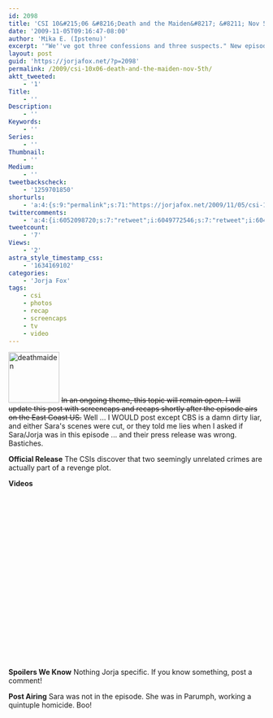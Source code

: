 ```yaml
---
id: 2098
title: 'CSI 10&#215;06 &#8216;Death and the Maiden&#8217; &#8211; Nov 5th (Updated)'
date: '2009-11-05T09:16:47-08:00'
author: 'Mika E. (Ipstenu)'
excerpt: '"We''ve got three confessions and three suspects." New episode of <em>CSI</em> tonight, Nov. 5th. (Updated - No Sara! Shocking!)'
layout: post
guid: 'https://jorjafox.net/?p=2098'
permalink: /2009/csi-10x06-death-and-the-maiden-nov-5th/
aktt_tweeted:
    - '1'
Title:
    - ''
Description:
    - ''
Keywords:
    - ''
Series:
    - ''
Thumbnail:
    - ''
Medium:
    - ''
tweetbackscheck:
    - '1259701850'
shorturls:
    - 'a:4:{s:9:"permalink";s:71:"https://jorjafox.net/2009/11/05/csi-10x06-death-and-the-maiden-nov-5th/";s:7:"tinyurl";s:26:"http://tinyurl.com/yfvzx7k";s:4:"isgd";s:18:"http://is.gd/53mOQ";s:5:"bitly";s:20:"http://bit.ly/3jVXNZ";}'
twittercomments:
    - 'a:4:{i:6052098720;s:7:"retweet";i:6049772546;s:7:"retweet";i:6049704720;s:7:"retweet";i:6049609131;s:7:"retweet";}'
tweetcount:
    - '7'
Views:
    - '2'
astra_style_timestamp_css:
    - '1634169102'
categories:
    - 'Jorja Fox'
tags:
    - csi
    - photos
    - recap
    - screencaps
    - tv
    - video
---
```


<a href="//static.jorjafox.net/wordpress/2009/11/deathmaiden.jpg"><img src="//static.jorjafox.net/wordpress/2009/11/deathmaiden-100x100.jpg" alt="deathmaiden" title="deathmaiden" width="100" height="100" class="alignleft size-thumbnail wp-image-2099" /></a> <del datetime="2009-11-06T01:33:07+00:00">In an ongoing theme, this topic will remain open. I will update this post with screencaps and recaps shortly after the episode airs on the East Coast US.</del>  Well ... I WOULD post except CBS is a damn dirty liar, and either Sara's scenes were cut, or they told me lies when I asked if Sara/Jorja was in this episode ... and their press release was wrong.  Bastiches.

<strong>Official Release</strong>
The CSIs discover that two seemingly unrelated crimes are actually part of a revenge plot.

<strong>Videos</strong>
<object width="560" height="340"><param name="movie" value="http://www.youtube.com/v/9utdQdgj8oc&hl=en&fs=1&color1=0x234900&color2=0x4e9e00"></param><param name="allowFullScreen" value="true"></param><param name="allowscriptaccess" value="always"></param><embed src="http://www.youtube.com/v/9utdQdgj8oc&hl=en&fs=1&color1=0x234900&color2=0x4e9e00" type="application/x-shockwave-flash" allowscriptaccess="always" allowfullscreen="true" width="560" height="340"></embed></object>

<strong>Spoilers We Know</strong>
Nothing Jorja specific. If you know something, post a comment!

<strong>Post Airing</strong>
Sara was not in the episode.  She was in Parumph, working a quintuple homicide.  Boo!